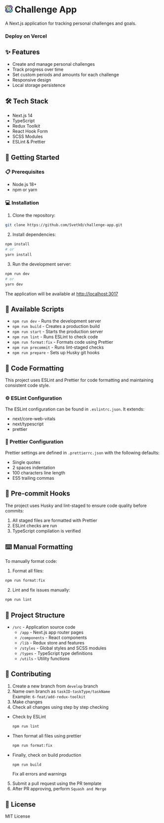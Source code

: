 # <img width='24' height='24' src='./src/app/favicon.ico'> Challenge App

A Next.js application for tracking personal challenges and goals.

### Deploy on Vercel

## ✨ Features

- Create and manage personal challenges
- Track progress over time
- Set custom periods and amounts for each challenge
- Responsive design
- Local storage persistence

## 🛠️ Tech Stack

- Next.js 14
- TypeScript
- Redux Toolkit
- React Hook Form
- SCSS Modules
- ESLint & Prettier

## 🚀 Getting Started

### 📋 Prerequisites

- Node.js 18+
- npm or yarn

### 💻 Installation

1. Clone the repository:

```bash
git clone https://github.com/Svetk0/challenge-app.git
```

2. Install dependencies:

```bash
npm install
# or
yarn install
```

3. Run the development server:

```bash
npm run dev
# or
yarn dev
```

The application will be available at [http://localhost:3017](http://localhost:3017)

## 📜 Available Scripts

- `npm run dev` - Runs the development server
- `npm run build` - Creates a production build
- `npm run start` - Starts the production server
- `npm run lint` - Runs ESLint to check code
- `npm run format:fix` - Formats code using Prettier
- `npm run precommit` - Runs lint-staged checks
- `npm run prepare` - Sets up Husky git hooks

## 🎨 Code Formatting

This project uses ESLint and Prettier for code formatting and maintaining consistent code style.

### ⚙️ ESLint Configuration

The ESLint configuration can be found in `.eslintrc.json`. It extends:

- next/core-web-vitals
- next/typescript
- prettier

### 🔧 Prettier Configuration

Prettier settings are defined in `.prettierrc.json` with the following defaults:

- Single quotes
- 2 spaces indentation
- 100 characters line length
- ES5 trailing commas

## 🔄 Pre-commit Hooks

The project uses Husky and lint-staged to ensure code quality before commits:

1. All staged files are formatted with Prettier
2. ESLint checks are run
3. TypeScript compilation is verified

## ⌨️ Manual Formatting

To manually format code:

1. Format all files:

```bash
npm run format:fix
```

2. Lint and fix issues manually:

```bash
npm run lint
```

## 📁 Project Structure

- `/src` - Application source code
  - `/app` - Next.js app router pages
  - `/components` - React components
  - `/lib` - Redux store and features
  - `/styles` - Global styles and SCSS modules
  - `/types` - TypeScript type definitions
  - `/utils` - Utility functions

## 🤝 Contributing

1. Create a new branch from `develop` branch
2. Name own branch as `taskID-taskType/taskName` <br>
   Example: `6-feat/add-redux-toolkit`
3. Make changes
4. Check all changes using step by step checking

- Check by ESLint
  ```bash
  npm run lint
  ```
- Then format all files using prettier
  ```bash
  npm run format:fix
  ```
- Finally, check on build production
  ```bash
  npm run build
  ```
  Fix all errors and warnings

5. Submit a pull request using the PR template
6. After PR approving, perform `Squash and Merge`

## 📄 License

MIT License
